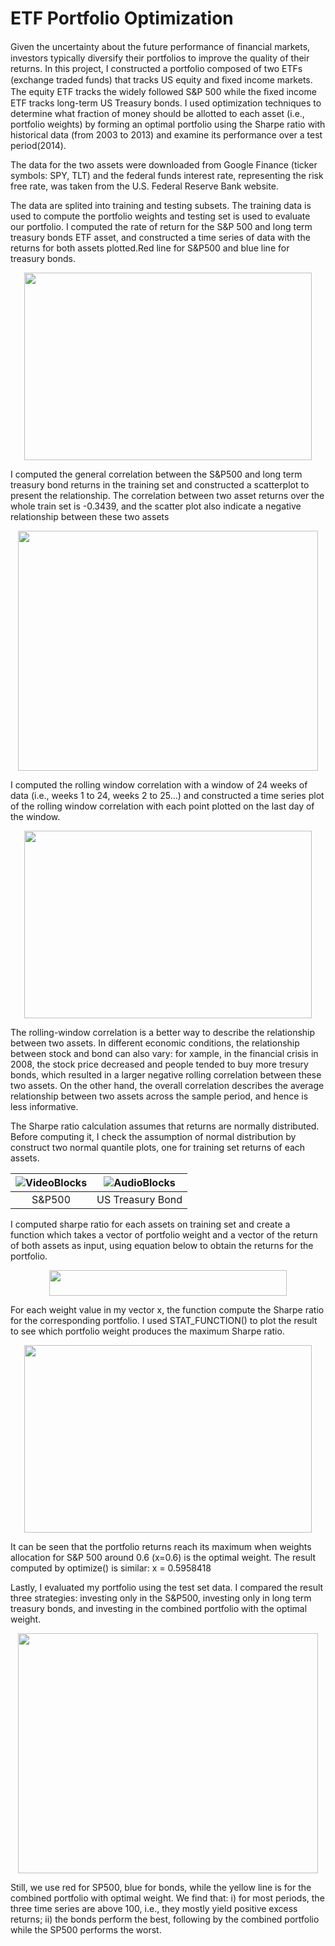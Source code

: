 # ETF Portfolio Optimization

Given the uncertainty about the future performance of ﬁnancial markets, investors typically diversify their portfolios to improve the quality of their returns. In this project, I constructed a portfolio composed of two ETFs (exchange traded funds) that tracks US equity and ﬁxed income markets. The equity ETF tracks the widely followed S&P 500 while the ﬁxed income ETF tracks long-term US Treasury bonds. I used optimization techniques to determine what fraction of money should be allotted to each asset (i.e., portfolio weights) by forming an optimal portfolio using the Sharpe ratio with historical data (from 2003 to 2013) and examine its performance over a test period(2014). 

The data for the two assets were downloaded from Google Finance (ticker symbols: SPY, TLT) and the federal funds interest rate, representing the risk free rate, was taken from the U.S. Federal Reserve Bank website.

The data are splited into training and testing subsets.  The training data is used to compute the portfolio weights and testing set is used to evaluate our portfolio. I computed the rate of return for the S&P 500 and long term treasury bonds ETF asset, and constructed a time series of data with the returns for both assets plotted.Red line for S&P500 and blue line for treasury bonds.
   <p align="center">
  <img width="460" height="300" src="https://github.com/Bommi95/ETF-Portfolio-Optimization/blob/master/total%20returns.png">
</p>  
I computed the general correlation between the S&P500 and long term treasury bond returns in the training set and constructed a scatterplot to present the relationship. The correlation between two asset returns over the whole train set is -0.3439, and the scatter plot also indicate a negative relationship between these two assets
   <p align="center">
  <img width="480" height="384" src="https://github.com/Bommi95/ETF-Portfolio-Optimization/blob/master/cor%20stock%20bonds.png">
</p>  

I computed the rolling window correlation with a window of 24 weeks of data (i.e., weeks 1 to 24, weeks 2 to 25...) and constructed a time series plot of the rolling window correlation with each point plotted on the last day of the window.
   <p align="center">
  <img width="460" height="300" src="https://github.com/Bommi95/ETF-Portfolio-Optimization/blob/master/rolling%20window%20cor.png">
</p>  
 The rolling-window correlation is a better way to describe the relationship between two assets. In different economic conditions, the relationship between stock and bond can also vary: for xample, in the financial crisis in 2008, the stock price decreased and people tended to buy more tresury bonds, which resulted in a larger negative rolling correlation between these two assets. On the other hand, the overall correlation describes the average relationship between two assets across the sample period, and hence is less informative. 
 

 The Sharpe ratio calculation assumes that returns are normally distributed. Before computing it, I check the assumption of normal distribution by construct two normal quantile plots, one for training set returns of each assets.  

| ![VideoBlocks](https://github.com/Bommi95/ETF-Portfolio-Optimization/blob/master/qq%20for%20stock.png) | ![AudioBlocks](https://github.com/Bommi95/ETF-Portfolio-Optimization/blob/master/qq%20for%20bonds.png) |
|:---:|:---:|
| S&P500 | US Treasury Bond |


I computed sharpe ratio for each assets on training set and create a function which takes a vector of portfolio weight and a vector of the return of both assets as input, using equation below to obtain the returns for the portfolio. 
   <p align="center">
  <img width="380" height="41" src="https://github.com/Bommi95/ETF-Portfolio-Optimization/blob/master/return%20formula.PNG">
</p> 
For each weight value in my vector x, the function compute the Sharpe ratio for the corresponding portfolio. I used STAT_FUNCTION() to plot the result to see which portfolio weight produces the maximum Sharpe ratio. 
   <p align="center">
  <img width="460" height="300" src="https://github.com/Bommi95/ETF-Portfolio-Optimization/blob/master/sharpe_ratio_optim.png">
</p> 

It can be seen that the portfolio returns reach its maximum when weights allocation for S&P 500 around 0.6 (x=0.6) is the optimal weight. The result computed by optimize() is similar: x = 0.5958418

Lastly, I evaluated my portfolio using the test set data. I compared the result three strategies: investing only in the S&P500, investing only in long term treasury bonds, and investing in the combined portfolio with the optimal weight. 
   <p align="center">
  <img width="480" height="384" src="https://github.com/Bommi95/ETF-Portfolio-Optimization/blob/master/test%20set.png">
</p> 
Still, we use red for SP500, blue for bonds, while the yellow line is for the combined portfolio with optimal weight. We find that:
i)	for most periods, the three time series are above 100, i.e., they mostly yield positive excess returns;
ii)	the bonds perform the best, following by the combined portfolio while the SP500 performs the worst.
